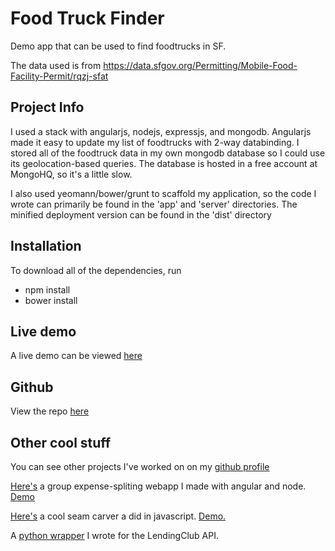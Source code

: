 Food Truck Finder
=================

Demo app that can be used to find foodtrucks in SF.

The data used is from https://data.sfgov.org/Permitting/Mobile-Food-Facility-Permit/rqzj-sfat

Project Info
------------
I used a stack with angularjs, nodejs, expressjs, and mongodb. Angularjs made it easy to update my list of foodtrucks with 2-way databinding. I stored all of the foodtruck data in my own mongodb database so I could use its geolocation-based queries. The database is hosted in a free account at MongoHQ, so it's a little slow.

I also used yeomann/bower/grunt to scaffold my application, so the code I wrote can primarily be found in the 'app' and 'server' directories. The minified deployment version can be found in the 'dist' directory

Installation
-----------
To download all of the dependencies, run
* npm install
* bower install

Live demo
---------
A live demo can be viewed [here](http://sf-foodtrucks.herokuapp.com/)

Github
------
View the repo [here](https://github.com/gtremper/FoodTruck)

Other cool stuff
----------------

You can see other projects I've worked on on my [github profile](https://github.com/gtremper)

[Here's](https://github.com/gtremper/MoneyManage) a group expense-spliting webapp I made with angular and node. [Demo](http://money-manage.herokuapp.com/)

[Here's](https://github.com/gtremper/Seam_Carving) a cool seam carver a did in javascript. [Demo.](http://inst.eecs.berkeley.edu/~cs199-ap/)

A [python wrapper](https://github.com/gtremper/LoanInvestor) I wrote for the LendingClub API.
